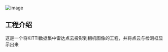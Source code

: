 ![image](https://github.com/FistsK/vel_cam_fusion/blob/master/vel_cam.gif)
## 工程介绍
这是一个将KITTI数据集中雷达点云投影到相机图像的工程，并将点云与检测框显示出来
